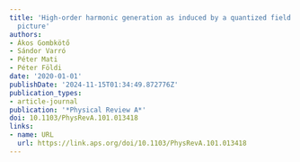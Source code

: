```yaml
---
title: 'High-order harmonic generation as induced by a quantized field: Phase-space
  picture'
authors:
- Ákos Gombkötő
- Sándor Varró
- Péter Mati
- Péter Földi
date: '2020-01-01'
publishDate: '2024-11-15T01:34:49.872776Z'
publication_types:
- article-journal
publication: '*Physical Review A*'
doi: 10.1103/PhysRevA.101.013418
links:
- name: URL
  url: https://link.aps.org/doi/10.1103/PhysRevA.101.013418
---
```

